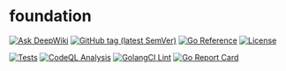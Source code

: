# foundation

[![Ask DeepWiki](https://deepwiki.com/badge.svg)](https://deepwiki.com/dmitrymomot/foundation)
[![GitHub tag (latest SemVer)](https://img.shields.io/github/tag/dmitrymomot/foundation)](https://github.com/dmitrymomot/foundation/tags)
[![Go Reference](https://pkg.go.dev/badge/github.com/dmitrymomot/foundation.svg)](https://pkg.go.dev/github.com/dmitrymomot/foundation)
[![License](https://img.shields.io/github/license/dmitrymomot/foundation)](https://github.com/dmitrymomot/foundation/blob/main/LICENSE)

[![Tests](https://github.com/dmitrymomot/foundation/actions/workflows/tests.yml/badge.svg)](https://github.com/dmitrymomot/foundation/actions/workflows/tests.yml)
[![CodeQL Analysis](https://github.com/dmitrymomot/foundation/actions/workflows/codeql.yml/badge.svg)](https://github.com/dmitrymomot/foundation/actions/workflows/codeql.yml)
[![GolangCI Lint](https://github.com/dmitrymomot/foundation/actions/workflows/golangci-lint.yml/badge.svg)](https://github.com/dmitrymomot/foundation/actions/workflows/golangci-lint.yml)
[![Go Report Card](https://goreportcard.com/badge/github.com/dmitrymomot/foundation)](https://goreportcard.com/report/github.com/dmitrymomot/foundation)
